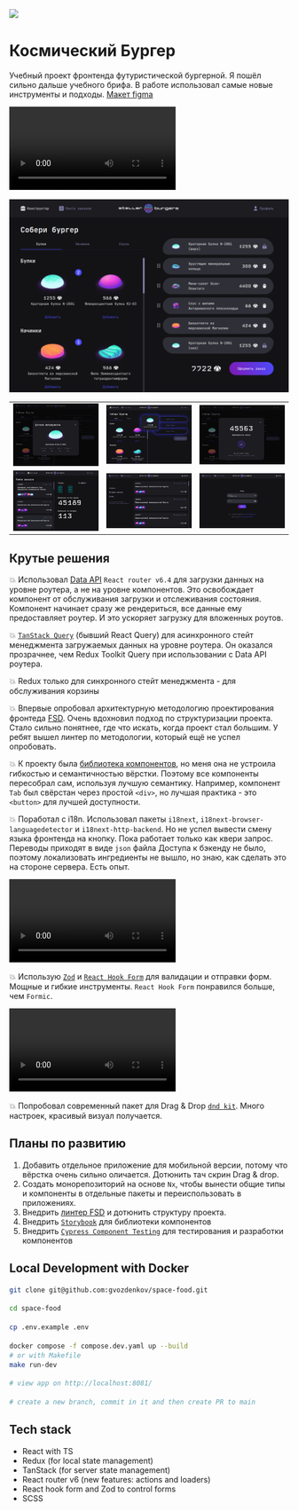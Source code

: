 <a href="https://feature-sliced.design/ru/docs/get-started/overview">
  <img src="https://img.shields.io/badge/Feature--Sliced-Design?style=flat&labelColor=262224&color=F2F2F2&logoWidth=18&logo=data:image/png;base64,iVBORw0KGgoAAAANSUhEUgAAABQAAAAaCAYAAAC3g3x9AAAACXBIWXMAAALFAAACxQGJ1n/vAAAAAXNSR0IArs4c6QAAAARnQU1BAACxjwv8YQUAAAA/SURBVHgB7dKxCgAgCIThs/d/51JoNQIdDrxvqMXlR4FmFs92KDIX/wI7JSdDN+eHtkxIycnQvMNW8hN/crsDc5QgGX9NvT0AAAAASUVORK5CYII=" />
</a>

# Космический Бургер

Учебный проект фронтенда футуристической бургерной. Я пошёл сильно дальше учебного брифа. В работе
использовал самые новые инструменты и подходы.
[Макет figma](<https://www.figma.com/file/ocw9a6hNGeAejl4F3G9fp8/React-_-%D0%9F%D1%80%D0%BE%D0%B5%D0%BA%D1%82%D0%BD%D1%8B%D0%B5-%D0%B7%D0%B0%D0%B4%D0%B0%D1%87%D0%B8-(3-%D0%BC%D0%B5%D1%81%D1%8F%D1%86%D0%B0)_external_link?node-id=849%3A1315&t=LLydQv2OA4D4NX2L-0>)

<video controls src="https://github.com/user-attachments/assets/9e3cad75-9249-457f-ba85-abd0f42b73b8" title="Демонстрация работы фронтенда"></video>

![stellar burger main screen](README_static/home-burger.png)

|                                                         |                                                       |                                                     |
| :-----------------------------------------------------: | :---------------------------------------------------: | :-------------------------------------------------: |
| ![reverse string](README_static/ingredient-details.png) |     ![fibonacci sequence](README_static/drag.png)     | ![array sort methods](README_static/home-order.png) |
|        ![reverse string](README_static/feed.png)        | ![fibonacci sequence](README_static/profile-feed.png) |   ![array sort methods](README_static/login.png)    |

## Крутые решения

:boom: Использовал [Data API](https://reactrouter.com/en/main/start/overview#data-loading)
`React router v6.4` для загрузки данных на уровне роутера, а не на уровне компонентов. Это
освобождает компонент от обслуживания загрузки и отслеживания состояния. Компонент начинает сразу же
рендериться, все данные ему предоставляет роутер. И это ускоряет загрузку для вложенных роутов.

:boom: [`TanStack Query`](https://tanstack.com/query/latest) (бывший React Query) для асинхронного
стейт менеджмента загружаемых данных на уровне роутера. Он оказался прозрачнее, чем Redux Toolkit
Query при использовании с Data API роутера.

:boom: Redux только для синхронного стейт менеджмента - для обслуживания корзины

:boom: Впервые опробовал архитектурную методологию проектирования фронтеда
[FSD](https://feature-sliced.design/ru/docs). Очень вдохновил подход по структуризации проекта.
Стало сильно понятнее, где что искать, когда проект стал большим. У ребят вышел линтер по
методологии, который ещё не успел опробовать.

:boom: К проекту была
[библиотека компонентов](https://www.npmjs.com/package/@ya.praktikum/react-developer-burger-ui-components),
но меня она не устроила гибкостью и семантичностью вёрстки. Поэтому все компоненты пересобрал сам,
используя лучшую семантику. Например, компонент `Tab` был свёрстан через простой `<div>`, но лучшая
практика - это `<button>` для лучшей доступности.

:boom: Поработал с i18n. Использовал пакеты `i18next`, `i18next-browser-languagedetector` и
`i18next-http-backend`. Но не успел вывести смену языка фронтенда на кнопку. Пока работает только
как квери запрос. Переводы приходят в виде `json` файла Доступа к бэкенду не было, поэтому
локализовать ингредиенты не вышло, но знаю, как сделать это на стороне сервера. Есть опыт.

<video controls src="https://github.com/user-attachments/assets/52236756-ea50-4113-bf91-fe45fb3e6673" title="i18n"></video>

:boom: Использую [`Zod`](https://zod.dev/) и [`React Hook Form`](https://www.react-hook-form.com/)
для валидации и отправки форм. Мощные и гибкие инструменты. `React Hook Form` понравился больше, чем
`Formic`.

<video controls src="https://github.com/user-attachments/assets/24666a44-68eb-4cc7-b968-1346d3f36c24" title="Zod & React Hook Form"></video>

:boom: Попробовал современный пакет для Drag & Drop [`dnd kit`](https://dndkit.com/). Много
настроек, красивый визуал получается.

## Планы по развитию

1. Добавить отдельное приложение для мобильной версии, потому что вёрстка очень сильно оличается.
   Дотюнить тач скрин Drag & drop.
2. Создать монорепозиторий на основе `Nx`, чтобы вынести общие типы и компоненты в отдельные пакеты
   и переиспользовать в приложениях.
3. Внедрить [линтер FSD](https://github.com/feature-sliced/steiger) и дотюнить структуру проекта.
4. Внедрить [`Storybook`](https://storybook.js.org/) для библиотеки компонентов
5. Внедрить [`Cypress Component Testing`](https://docs.cypress.io/guides/component-testing/overview)
   для тестирования и разработки компонентов

## Local Development with Docker

```sh
git clone git@github.com:gvozdenkov/space-food.git

cd space-food

cp .env.example .env

docker compose -f compose.dev.yaml up --build
# or with Makefile
make run-dev

# view app on http://localhost:8081/

# create a new branch, commit in it and then create PR to main
```

## Tech stack

- React with TS
- Redux (for local state management)
- TanStack (for server state management)
- React router v6 (new features: actions and loaders)
- React hook form and Zod to control forms
- SCSS

